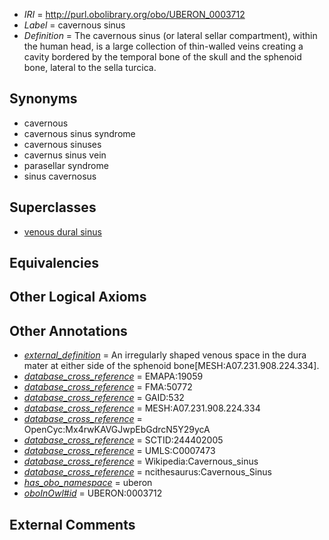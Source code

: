  * *IRI* = http://purl.obolibrary.org/obo/UBERON_0003712
 * *Label* = cavernous sinus
 * *Definition* = The cavernous sinus (or lateral sellar compartment), within the human head, is a large collection of thin-walled veins creating a cavity bordered by the temporal bone of the skull and the sphenoid bone, lateral to the sella turcica.

## Synonyms

 * cavernous
 * cavernous sinus syndrome
 * cavernous sinuses
 * cavernus sinus vein
 * parasellar syndrome
 * sinus cavernosus

## Superclasses

 * [venous dural sinus](../../UBERON/86/UBERON_0005486.md)

## Equivalencies


## Other Logical Axioms


## Other Annotations

 * *[external_definition](../../UBPROP/01/UBPROP_0000001.md)* = An irregularly shaped venous space in the dura mater at either side of the sphenoid bone[MESH:A07.231.908.224.334].
 * *[database_cross_reference](../../ef/oboInOwl#hasDbXref.md)* = EMAPA:19059
 * *[database_cross_reference](../../ef/oboInOwl#hasDbXref.md)* = FMA:50772
 * *[database_cross_reference](../../ef/oboInOwl#hasDbXref.md)* = GAID:532
 * *[database_cross_reference](../../ef/oboInOwl#hasDbXref.md)* = MESH:A07.231.908.224.334
 * *[database_cross_reference](../../ef/oboInOwl#hasDbXref.md)* = OpenCyc:Mx4rwKAVGJwpEbGdrcN5Y29ycA
 * *[database_cross_reference](../../ef/oboInOwl#hasDbXref.md)* = SCTID:244402005
 * *[database_cross_reference](../../ef/oboInOwl#hasDbXref.md)* = UMLS:C0007473
 * *[database_cross_reference](../../ef/oboInOwl#hasDbXref.md)* = Wikipedia:Cavernous_sinus
 * *[database_cross_reference](../../ef/oboInOwl#hasDbXref.md)* = ncithesaurus:Cavernous_Sinus
 * *[has_obo_namespace](../../ce/oboInOwl#hasOBONamespace.md)* = uberon
 * *[oboInOwl#id](../../id/oboInOwl#id.md)* = UBERON:0003712

## External Comments

